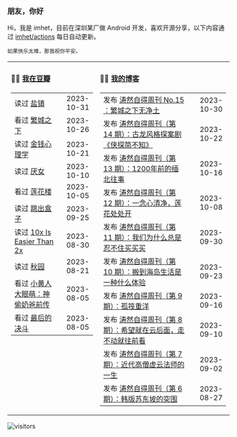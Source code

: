 ### 朋友，你好

Hi，我是 imhet，目前在深圳某厂做 Android 开发，喜欢开源分享，以下内容通过 <a href="https://github.com/imhet/imhet/actions" target="_blank">imhet/actions</a> 每日自动更新。

<!-- juzi starts -->
```
如果快乐太难，那我祝你平安。
```
<!-- juzi ends -->


<table width="900px">
<tr>
<td valign="top" width="40%">

#### 🤾‍♂️  <a href="https://www.douban.com/people/heyitao/" target="_blank">我在豆瓣</a>

<!-- douban starts -->
| | |
 |:------------- | -------------: |
| 读过 <a href='https://book.douban.com/subject/36193112/' target='_blank'>盐镇</a> | 2023-10-31 |
| 看过 <a href='http://movie.douban.com/subject/35725842/' target='_blank'>繁城之下</a> | 2023-10-26 |
| 读过 <a href='https://book.douban.com/subject/36415996/' target='_blank'>金钱心理学</a> | 2023-10-21 |
| 读过 <a href='https://book.douban.com/subject/36314870/' target='_blank'>厌女</a> | 2023-10-10 |
| 看过 <a href='http://movie.douban.com/subject/35633163/' target='_blank'>莲花楼</a> | 2023-10-05 |
| 读过 <a href='https://book.douban.com/subject/1175396/' target='_blank'>跳出盒子</a> | 2023-09-25 |
| 读过 <a href='https://book.douban.com/subject/36413459/' target='_blank'>10x Is Easier Than 2x</a> | 2023-08-30 |
| 读过 <a href='https://book.douban.com/subject/34998019/' target='_blank'>秋园</a> | 2023-08-21 |
| 看过 <a href='http://movie.douban.com/subject/26642033/' target='_blank'>小黄人大眼萌：神偷奶爸前传</a> | 2023-08-05 |
| 看过 <a href='http://movie.douban.com/subject/34658290/' target='_blank'>最后的决斗</a> | 2023-08-05 |
<!-- douban ends -->

</td>


<td valign="top" width="60%">

#### 🤹‍♀️ <a href="https://heyitao.com/" target="_blank">我的博客</a>

<!-- blog starts -->
| | |
 |:------------- | -------------: |
| 发布 <a href='http://heyitao.com/post/beyond-code-weekly-015' target='_blank'>涛然自得周刊 No.15 ：繁城之下无净土</a> | 2023-10-30 |
| 发布 <a href='http://heyitao.com/post/beyond-code-weekly-014' target='_blank'>涛然自得周刊（第 14 期）：古龙风格探案剧《侠探简不知》</a> | 2023-10-22 |
| 发布 <a href='http://heyitao.com/post/beyond-code-weekly-013' target='_blank'>涛然自得周刊（第 13 期）：1200年前的缅北往事</a> | 2023-10-16 |
| 发布 <a href='http://heyitao.com/post/beyond-code-weekly-012' target='_blank'>涛然自得周刊（第 12 期）：一念心清净，莲花处处开</a> | 2023-10-08 |
| 发布 <a href='http://heyitao.com/post/beyond-code-weekly-011' target='_blank'>涛然自得周刊（第 11 期）：我们为什么总是忍不住买买买</a> | 2023-09-30 |
| 发布 <a href='http://heyitao.com/post/beyond-code-weekly-010' target='_blank'>涛然自得周刊（第 10 期）：搬到海岛生活是一种什么体验</a> | 2023-09-23 |
| 发布 <a href='http://heyitao.com/post/beyond-code-weekly-009' target='_blank'>涛然自得周刊（第 9 期）：孤筏重洋</a> | 2023-09-16 |
| 发布 <a href='http://heyitao.com/post/beyond-code-weekly-008' target='_blank'>涛然自得周刊（第 8 期）：希望就在云后面，走不动就往前看</a> | 2023-09-10 |
| 发布 <a href='http://heyitao.com/post/beyond-code-weekly-007' target='_blank'>涛然自得周刊（第 7 期）：近代高僧虚云法师的一生</a> | 2023-09-02 |
| 发布 <a href='http://heyitao.com/post/beyond-code-weekly-006' target='_blank'>涛然自得周刊（第 6 期）：韩版苏东坡的突围</a> | 2023-08-27 |
<!-- blog ends -->

</td>
</tr>


</table>

![visitors](https://visitor-badge.glitch.me/badge?page_id=imhet.imhet)